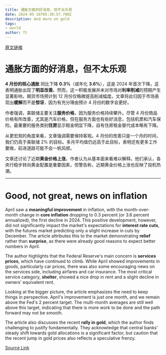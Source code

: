 ```yaml
---
title: 通胀方面的好消息，但不太乐观
date: 2024-05-16T05:30:57.790Z
description: And more on gold
tags: 
- world
author: ft
---
```


[原文链接](https://ft.com/content/f82272e8-88e1-4407-aa78-af67c8a46fd1)

# 通胀方面的好消息，但不太乐观

**4 月份的核心通胀** 同比下降 **0.3%**（或年化 **3.6%**），这是 2024 年首次下降，这表明通胀出现了**明显改善**。然而，这一积极发展并未对市场对**利率削减**的预期产生显著影响，期货市场预计到 12 月份仅略微提高削减幅度。文章将此归因于市场表现出**缓解**而不是**惊讶**，因为有充分理由预计 4 月份的数字会更好。

作者强调，美联储主要关注**服务价格**，因为服务价格持续攀升。尽管 4 月份商品价格有所改善，尤其是汽车价格，但在服务方面也有些好消息，包括机票和汽车保险。最重要的服务类别**住房**显示租金明显下降，自有住房租金替代成本略有下降。

从更宏观的角度来看，文章强调需要保持客观。4 月份的改善只是一个月的时间，我们仍高于美联储 2% 的目标。多月平均值仍远高于此目标，表明还有更多工作要做，前进道路可能不会一帆风顺。

文章还讨论了近期**黄金价格上涨**，作者认为从基本面来看难以解释。他们承认，各央行稳步转向黄金配置是重要因素，但警告称，近期黄金价格上涨也反映了投机热潮。

---

# Good, not great, news on inflation

April saw a **meaningful improvement** in inflation, with the month-over-month change in **core inflation** dropping to 0.3 percent (or 3.6 percent annualized), the first decline in 2024. This positive development, however, did not significantly impact the market's expectations for **interest rate cuts**, with the futures market predicting only a slight increase in cuts by December. The article attributes this to the market demonstrating **relief** rather than **surprise**, as there were already good reasons to expect better numbers in April. 

The author highlights that the Federal Reserve's main concern is **services prices**, which have continued to climb. While April showed improvements in goods, particularly car prices, there was also some encouraging news on the services side, including airfares and car insurance. The most critical service category, **shelter**, showed a nice drop in rent and a slight decline in owners' equivalent rent. 

Looking at the bigger picture, the article emphasizes the need to keep things in perspective. April's improvement is just one month, and we remain above the Fed's 2 percent target. The multi-month averages are still well above this target, indicating that there is more work to be done and the path forward may not be smooth. 

The article also discusses the recent **rally in gold**, which the author finds challenging to justify fundamentally. They acknowledge that central banks' steady shift towards gold allocations is a significant factor, but caution that the recent jump in gold prices also reflects a speculative frenzy.

[Source Link](https://ft.com/content/f82272e8-88e1-4407-aa78-af67c8a46fd1)

